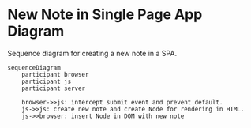# New Note in Single Page App Diagram

Sequence diagram for creating a new note in a SPA.

```mermaid
sequenceDiagram
    participant browser
    participant js
    participant server

    browser->>js: intercept submit event and prevent default.
    js->>js: create new note and create Node for rendering in HTML.
    js->>browser: insert Node in DOM with new note

```

